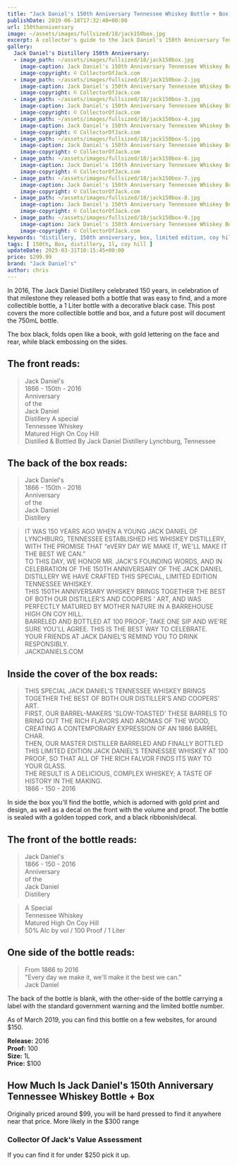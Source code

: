 ```yaml
---
title: "Jack Daniel's 150th Anniversary Tennessee Whiskey Bottle + Box "
publishDate: 2019-06-18T17:32:40+00:00
url: 150thanniversary
image: ~/assets/images/fullsized/18/jack150box.jpg
excerpt: A collector's guide to the Jack Daniel's 150th Anniversary Tennessee Whiskey Bottle and the Black Box that it comes packaged in.
gallery:
  Jack Daniel's Distillery 150th Anniversary:
  - image_path: ~/assets/images/fullsized/18/jack150box.jpg
    image-caption: Jack Daniel's 150th Anniversary Tennessee Whiskey Bottle and the Black Box 
    image-copyright: © CollectorOfJack.com
  - image_path: ~/assets/images/fullsized/18/jack150box-2.jpg
    image-caption: Jack Daniel's 150th Anniversary Tennessee Whiskey Bottle and the Black Box 
    image-copyright: © CollectorOfJack.com
  - image_path: ~/assets/images/fullsized/18/jack150box-3.jpg
    image-caption: Jack Daniel's 150th Anniversary Tennessee Whiskey Bottle and the Black Box 
    image-copyright: © CollectorOfJack.com
  - image_path: ~/assets/images/fullsized/18/jack150box-4.jpg
    image-caption: Jack Daniel's 150th Anniversary Tennessee Whiskey Bottle and the Black Box 
    image-copyright: © CollectorOfJack.com
  - image_path: ~/assets/images/fullsized/18/jack150box-5.jpg
    image-caption: Jack Daniel's 150th Anniversary Tennessee Whiskey Bottle and the Black Box 
    image-copyright: © CollectorOfJack.com
  - image_path: ~/assets/images/fullsized/18/jack150box-6.jpg
    image-caption: Jack Daniel's 150th Anniversary Tennessee Whiskey Bottle and the Black Box 
    image-copyright: © CollectorOfJack.com
  - image_path: ~/assets/images/fullsized/18/jack150box-7.jpg
    image-caption: Jack Daniel's 150th Anniversary Tennessee Whiskey Bottle and the Black Box 
    image-copyright: © CollectorOfJack.com
  - image_path: ~/assets/images/fullsized/18/jack150box-8.jpg
    image-caption: Jack Daniel's 150th Anniversary Tennessee Whiskey Bottle and the Black Box 
    image-copyright: © CollectorOfJack.com
  - image_path: ~/assets/images/fullsized/18/jack150box-9.jpg
    image-caption: Jack Daniel's 150th Anniversary Tennessee Whiskey Bottle and the Black Box 
    image-copyright: © CollectorOfJack.com
keywords: "distillery, 150th anniversary, box, limited edition, coy hill"
tags: [ 150th, Box, distillery, 1l, coy hill ]
updateDate: 2025-03-31T10:15:45+00:00
price: $299.99
brand: "Jack Daniel's"
author: chris
---
```

In 2016, The Jack Daniel Distillery celebrated 150 years, in celebration of that milestone they released both a bottle that was easy to find, and a more collectible bottle, a 1 Liter bottle with a decorative black case. This post covers the more collectible bottle and box, and a future post will document the 750mL bottle.

The box black, folds open like a book, with gold lettering on the face and rear, while black embossing on the sides. 

## The front reads:
> Jack Daniel's  
> 1866 - 150th - 2016  
> Anniversary  
> of the  
> Jack Daniel   
> Distillery
> A special  
> Tennessee Whiskey  
> Matured High On Coy Hill  
> Distilled &amp; Bottled By Jack Daniel Distillery Lynchburg, Tennessee  

## The back of the box reads:
> Jack Daniel's  
> 1866 - 150th - 2016  
> Anniversary  
> of the  
> Jack Daniel   
> Distillery

> IT WAS 150 YEARS AGO WHEN A YOUNG JACK DANIEL OF LYNCHBURG, TENNESSEE ESTABLISHED HIS WHISKEY DISTILLERY, WITH THE PROMISE THAT “eVERY DAY WE MAKE IT, WE'LL MAKE IT THE BEST WE CAN.”  
> TO THIS DAY, WE HONOR MR. JACK'S FOUNDING WORDS, AND IN CELEBRATION OF THE 150TH ANNIVERSARY OF THE JACK DANIEL DISTILLERY WE HAVE CRAFTED THIS SPECIAL, LIMITED EDITION TENNESSEE WHISKEY.  
> THIS 150TH ANNIVERSARY WHISKEY BRINGS TOGETHER THE BEST OF BOTH OUR DISTILLER'S AND COOPERS ' ART, AND WAS PERFECTLY MATURED BY MOTHER NATURE IN A BARREHOUSE HIGH ON COY HILL.  
> BARRELED AND BOTTLED AT 100 PROOF; TAKE ONE SIP AND WE'RE SURE YOU'LL AGREE. THIS IS THE BEST WAY TO CELEBRATE.  
> YOUR FRIENDS AT JACK DANIEL'S REMIND YOU TO DRINK RESPONSIBLY.  
> JACKDANIELS.COM  

## Inside the cover of the box reads:

> THIS SPECIAL JACK DANIEL'S TENNESSEE WHISKEY BRINGS TOGETHER THE BEST OF BOTH OUR DISTILLER'S AND COOPERS' ART.  
> FIRST, OUR BARREL-MAKERS 'SLOW-TOASTED' THESE BARRELS TO BRING OUT THE RICH FLAVORS AND AROMAS OF THE WOOD, CREATING A CONTEMPORARY EXPRESSION OF AN 1866 BARREL CHAR.  
> THEN, OUR MASTER DISTILLER BARRELED AND FINALLY BOTTLED THIS LIMITED EDITION JACK DANIEL'S TENNESSEE WHISKEY AT 100 PROOF, SO THAT ALL OF THE RICH FALVOR FINDS ITS WAY TO YOUR GLASS.  
> THE RESULT IS A DELICIOUS, COMPLEX WHISKEY; A TASTE OF HISTORY IN THE MAKING.  
> 1866 - 150 - 2016

In side the box you'll find the bottle, which is adorned with gold print and design, as well as a decal on the front with the volume and proof. The bottle is sealed with a golden topped cork, and a black ribbonish/decal. 

## The front of the bottle reads:
> Jack Daniel's  
> 1866 - 150 - 2016  
> Anniversary  
> of the  
> Jack Daniel  
> Distillery

> A Special  
> Tennessee Whiskey  
> Matured High On Coy Hill  
> 50% Alc by vol / 100 Proof / 1 Liter

## One side of the bottle reads:
> From 1866 to 2016  
> "Every day we make it, we'll make it the best we can."  
> Jack Daniel

The back of the bottle is blank, with the other-side of the bottle carrying a label with the standard government warning and the limited bottle number.

As of March 2019, you can find this bottle on a few websites, for around $150.

**Release:** 2016  
**Proof:** 100  
**Size:** 1L  
**Price:** $100  


## How Much Is Jack Daniel's 150th Anniversary Tennessee Whiskey Bottle + Box
Originally priced around $99, you will be hard pressed to find it anywhere near that price. More likely in the $300 range 
 
### Collector Of Jack's Value Assessment
If you can find it for under $250 pick it up.


